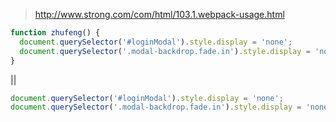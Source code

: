 > http://www.strong.com/com/html/103.1.webpack-usage.html



```js
function zhufeng() {
  document.querySelector('#loginModal').style.display = 'none';
  document.querySelector('.modal-backdrop.fade.in').style.display = 'none';
}
```

|| 

```js
document.querySelector('#loginModal').style.display = 'none';
document.querySelector('.modal-backdrop.fade.in').style.display = 'none';
```

